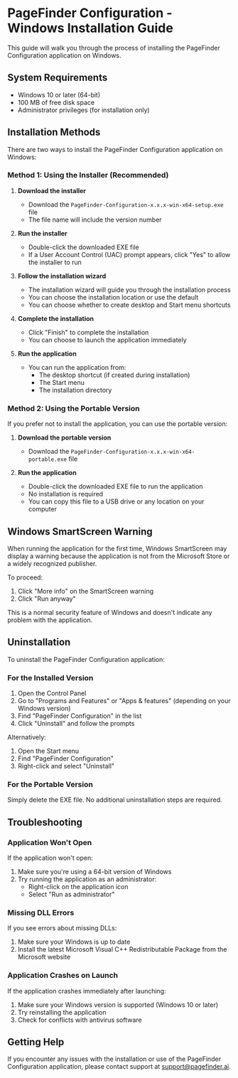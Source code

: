# PageFinder Configuration - Windows Installation Guide

This guide will walk you through the process of installing the PageFinder Configuration application on Windows.

## System Requirements

- Windows 10 or later (64-bit)
- 100 MB of free disk space
- Administrator privileges (for installation only)

## Installation Methods

There are two ways to install the PageFinder Configuration application on Windows:

### Method 1: Using the Installer (Recommended)

1. **Download the installer**
   - Download the `PageFinder-Configuration-x.x.x-win-x64-setup.exe` file
   - The file name will include the version number

2. **Run the installer**
   - Double-click the downloaded EXE file
   - If a User Account Control (UAC) prompt appears, click "Yes" to allow the installer to run

3. **Follow the installation wizard**
   - The installation wizard will guide you through the installation process
   - You can choose the installation location or use the default
   - You can choose whether to create desktop and Start menu shortcuts

4. **Complete the installation**
   - Click "Finish" to complete the installation
   - You can choose to launch the application immediately

5. **Run the application**
   - You can run the application from:
     - The desktop shortcut (if created during installation)
     - The Start menu
     - The installation directory

### Method 2: Using the Portable Version

If you prefer not to install the application, you can use the portable version:

1. **Download the portable version**
   - Download the `PageFinder-Configuration-x.x.x-win-x64-portable.exe` file

2. **Run the application**
   - Double-click the downloaded EXE file to run the application
   - No installation is required
   - You can copy this file to a USB drive or any location on your computer

## Windows SmartScreen Warning

When running the application for the first time, Windows SmartScreen may display a warning because the application is not from the Microsoft Store or a widely recognized publisher.

To proceed:

1. Click "More info" on the SmartScreen warning
2. Click "Run anyway"

This is a normal security feature of Windows and doesn't indicate any problem with the application.

## Uninstallation

To uninstall the PageFinder Configuration application:

### For the Installed Version

1. Open the Control Panel
2. Go to "Programs and Features" or "Apps & features" (depending on your Windows version)
3. Find "PageFinder Configuration" in the list
4. Click "Uninstall" and follow the prompts

Alternatively:
1. Open the Start menu
2. Find "PageFinder Configuration"
3. Right-click and select "Uninstall"

### For the Portable Version

Simply delete the EXE file. No additional uninstallation steps are required.

## Troubleshooting

### Application Won't Open

If the application won't open:

1. Make sure you're using a 64-bit version of Windows
2. Try running the application as an administrator:
   - Right-click on the application icon
   - Select "Run as administrator"

### Missing DLL Errors

If you see errors about missing DLLs:

1. Make sure your Windows is up to date
2. Install the latest Microsoft Visual C++ Redistributable Package from the Microsoft website

### Application Crashes on Launch

If the application crashes immediately after launching:

1. Make sure your Windows version is supported (Windows 10 or later)
2. Try reinstalling the application
3. Check for conflicts with antivirus software

## Getting Help

If you encounter any issues with the installation or use of the PageFinder Configuration application, please contact support at support@pagefinder.ai.